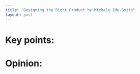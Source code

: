```yaml
---
title: "Designing the Right Product by Michele Ide-Smith"
layout: post
---
```

# Key points:
# Opinion:

